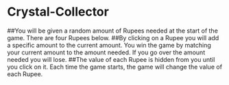 # Crystal-Collector

##You will be given a random amount of Rupees needed at the start of the game. There are four Rupees below.
##By clicking on a Rupee you will add a specific amount to the current amount. You win the game by matching your current amount to the amount needed. If you go over the amount needed you will lose.
##The value of each Rupee is hidden from you until you click on it. Each time the game starts, the game will change the value of each Rupee.
